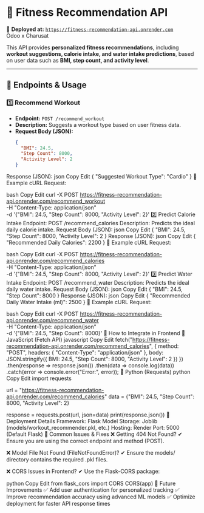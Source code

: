 # **📌 Fitness Recommendation API**  

🚀 **Deployed at:** [`https://fitness-recommendation-api.onrender.com`](https://fitness-recommendation-api.onrender.com)  
Odoo x Charusat

This API provides **personalized fitness recommendations**, including **workout suggestions, calorie intake, and water intake predictions**, based on user data such as **BMI, step count, and activity level**.  

---

## **📌 Endpoints & Usage**  

### **1️⃣ Recommend Workout**
- **Endpoint:** `POST /recommend_workout`
- **Description:** Suggests a workout type based on user fitness data.  
- **Request Body (JSON):**  
  ```json
  {
    "BMI": 24.5,
    "Step Count": 8000,
    "Activity Level": 2
  }
Response (JSON):
json
Copy
Edit
{
  "Suggested Workout Type": "Cardio"
}
📌 Example cURL Request:

bash
Copy
Edit
curl -X POST https://fitness-recommendation-api.onrender.com/recommend_workout \
-H "Content-Type: application/json" \
-d '{"BMI": 24.5, "Step Count": 8000, "Activity Level": 2}'
2️⃣ Predict Calorie Intake
Endpoint: POST /recommend_calories
Description: Predicts the ideal daily calorie intake.
Request Body (JSON):
json
Copy
Edit
{
  "BMI": 24.5,
  "Step Count": 8000,
  "Activity Level": 2
}
Response (JSON):
json
Copy
Edit
{
  "Recommended Daily Calories": 2200
}
📌 Example cURL Request:

bash
Copy
Edit
curl -X POST https://fitness-recommendation-api.onrender.com/recommend_calories \
-H "Content-Type: application/json" \
-d '{"BMI": 24.5, "Step Count": 8000, "Activity Level": 2}'
3️⃣ Predict Water Intake
Endpoint: POST /recommend_water
Description: Predicts the ideal daily water intake.
Request Body (JSON):
json
Copy
Edit
{
  "BMI": 24.5,
  "Step Count": 8000
}
Response (JSON):
json
Copy
Edit
{
  "Recommended Daily Water Intake (ml)": 2500
}
📌 Example cURL Request:

bash
Copy
Edit
curl -X POST https://fitness-recommendation-api.onrender.com/recommend_water \
-H "Content-Type: application/json" \
-d '{"BMI": 24.5, "Step Count": 8000}'
📌 How to Integrate in Frontend
🔹 JavaScript (Fetch API)
javascript
Copy
Edit
fetch("https://fitness-recommendation-api.onrender.com/recommend_calories", {
  method: "POST",
  headers: { "Content-Type": "application/json" },
  body: JSON.stringify({ BMI: 24.5, "Step Count": 8000, "Activity Level": 2 })
})
  .then(response => response.json())
  .then(data => console.log(data))
  .catch(error => console.error("Error:", error));
🔹 Python (Requests)
python
Copy
Edit
import requests

url = "https://fitness-recommendation-api.onrender.com/recommend_calories"
data = {"BMI": 24.5, "Step Count": 8000, "Activity Level": 2}

response = requests.post(url, json=data)
print(response.json())
📌 Deployment Details
Framework: Flask
Model Storage: Joblib (models/workout_recommender.pkl, etc.)
Hosting: Render
Port: 5000 (Default Flask)
📌 Common Issues & Fixes
❌ Getting 404 Not Found?
✔ Ensure you are using the correct endpoint and method (POST).

❌ Model File Not Found (FileNotFoundError)?
✔ Ensure the models/ directory contains the required .pkl files.

❌ CORS Issues in Frontend?
✔ Use the Flask-CORS package:

python
Copy
Edit
from flask_cors import CORS
CORS(app)
📌 Future Improvements
✅ Add user authentication for personalized tracking
✅ Improve recommendation accuracy using advanced ML models
✅ Optimize deployment for faster API response times